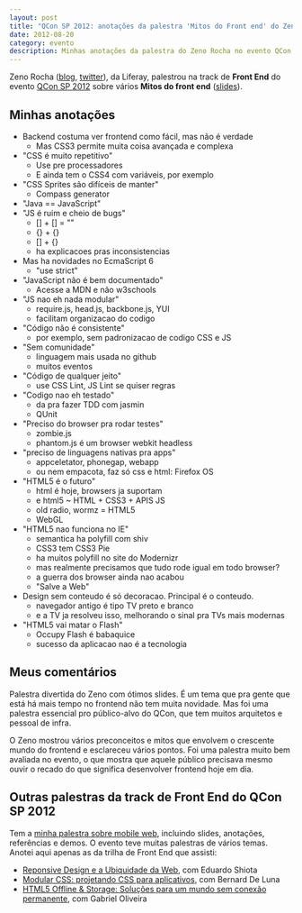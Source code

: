 ```yaml
---
layout: post
title: "QCon SP 2012: anotações da palestra 'Mitos do Front end' do Zeno Rocha"
date: 2012-08-20
category: evento
description: Minhas anotações da palestra do Zeno Rocha no evento QCon SP 2012
---
```


Zeno Rocha ([blog](http://zenorocha.com/), [twitter](https://twitter.com/zenorocha)), da Liferay, palestrou na track de **Front End** do evento [QCon SP 2012](http://www.qconsp.com/) sobre vários **Mitos do front end** ([slides](http://talks.zenorocha.com/2012/qconsp/)).

## Minhas anotações

- Backend costuma ver frontend como fácil, mas não é verdade
	* Mas CSS3 permite muita coisa avançada e complexa
- "CSS é muito repetitivo"
	* Use pre processadores
	* E ainda tem o CSS4 com variáveis, por exemplo
- "CSS Sprites são difíceis de manter"
	* Compass generator
- "Java == JavaScript"
- "JS é ruim e cheio de bugs"
	* [] + [] = ""
	* {} + {}
	* [] + {}
	* ha explicacoes pras inconsistencias
- Mas ha novidades no EcmaScript 6
	* "use strict"
- "JavaScript não é bem documentado"
	* Acesse a MDN e não w3schools
- "JS nao eh nada modular"
	* require.js, head.js, backbone.js, YUI
	* facilitam organizacao do codigo
- "Código não é consistente"
	* por exemplo, sem padronizacao de codigo CSS e JS
- "Sem comunidade"
	* linguagem mais usada no github
	* muitos eventos
- "Código de qualquer jeito"
	* use CSS Lint, JS Lint se quiser regras
- "Codigo nao eh testado"
	* da pra fazer TDD com jasmin
	* QUnit
- "Preciso do browser pra rodar testes"
	* zombie.js
	* phantom.js é um browser webkit headless
- "preciso de linguagens nativas pra apps"
	* appceletator, phonegap, webapp
	* ou nem empacota, faz só css e html: Firefox OS
- "HTML5 é o futuro"
	* html é hoje, browsers ja suportam
	* e html5 ~ HTML + CSS3 + APIS JS
	* old radio, wormz = HTML5
	* WebGL
- "HTML5 nao funciona no IE"
	* semantica ha polyfill com shiv
	* CSS3 tem CSS3 Pie
	* ha muitos polyfill no site do Modernizr
	* mas realmente precisamos que tudo rode igual em todo browser?
	* a guerra dos browser ainda nao acabou
	* "Salve a Web"
- Design sem conteudo é só decoracao. Principal é o conteudo.
	* navegador antigo é tipo TV preto e branco
	* e a TV ja resolveu isso, melhorando o sinal pra TVs mais modernas
- "HTML5 vai matar o Flash"
	* Occupy Flash é babaquice
	* sucesso da aplicacao nao é a tecnologia

## Meus comentários

Palestra divertida do Zeno com ótimos slides. É um tema que pra gente que está há mais tempo no frontend não tem muita novidade. Mas foi uma palestra essencial pro público-alvo do QCon, que tem muitos arquitetos e pessoal de infra. 

O Zeno mostrou vários preconceitos e mitos que envolvem o crescente mundo do frontend e esclareceu vários pontos. Foi uma palestra muito bem avaliada no evento, o que mostra que aquele público precisava mesmo ouvir o recado do que significa desenvolver frontend hoje em dia.

## Outras palestras da track de Front End do QCon SP 2012

Tem a [minha palestra sobre mobile web](/palestra-mobile-web/), incluindo slides, anotações, referências e demos. O evento teve muitas palestras de vários temas. Anotei aqui apenas as da trilha de Front End que assisti:

* [Reponsive Design e a Ubiquidade da Web](/qconsp-responsive-design-eduardo-shiota/), com Eduardo Shiota
* [Modular CSS: projetando CSS para aplicativos](/qconsp-modular-css-bernard-de-luna/), com Bernard De Luna
* [HTML5 Offline & Storage: Soluções para um mundo sem conexão permanente](/qconsp-html5-offline-storage-gabriel-oliveira/), com Gabriel Oliveira

